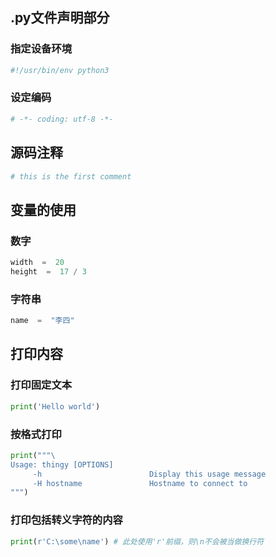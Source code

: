 
## .py文件声明部分

### 指定设备环境

```python
#!/usr/bin/env python3
```

### 设定编码

```python
# -*- coding: utf-8 -*-
```

## 源码注释

```python
# this is the first comment
```

## 变量的使用

### 数字

```python
width  =  20
height  =  17 / 3
```

### 字符串

```python
name  =  "李四"
```

## 打印内容

### 打印固定文本

```python
print('Hello world')
```

### 按格式打印

```python
print("""\
Usage: thingy [OPTIONS]
     -h                        Display this usage message
     -H hostname               Hostname to connect to
""")
```

### 打印包括转义字符的内容

```python
print(r'C:\some\name') # 此处使用'r'前缀，则\n不会被当做换行符
```

